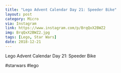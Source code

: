 ```yaml
---
title: "Lego Advent Calendar Day 21: Speeder Bike"
layout: post
category: Micro
via: Instagram
link: https://www.instagram.com/p/BrqQxX2BWZ2
img: BrqQxX2BWZ2.jpg
tags: [Lego, Star Wars]
date: 2018-12-21
---
```

Lego Advent Calendar Day 21: Speeder Bike

#starwars #lego